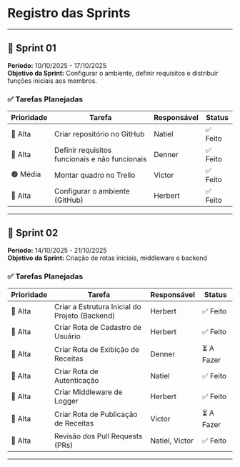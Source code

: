 # Registro das Sprints
---

## 🏁 Sprint 01

**Período:** 10/10/2025 - 17/10/2025  
**Objetivo da Sprint:** Configurar o ambiente, definir requisitos e distribuir funções iniciais aos membros.

### ✅ Tarefas Planejadas

| Prioridade | Tarefa | Responsável | Status |
|------------|--------|-------------|--------|
| 🔴 Alta | Criar repositório no GitHub | Natiel | ✅ Feito |
| 🔴 Alta | Definir requisitos funcionais e não funcionais | Denner |  ✅ Feito |
| 🟠 Média | Montar quadro no Trello | Victor |  ✅ Feito |
| 🔴 Alta | Configurar o ambiente (GitHub) | Herbert | ✅ Feito |

---

## 🏁 Sprint 02

**Período:** 14/10/2025 - 21/10/2025  
**Objetivo da Sprint:** Criação de rotas iniciais, middleware e backend

### ✅ Tarefas Planejadas

| Prioridade | Tarefa                              | Responsável      | Status       |
|------------|-------------------------------------|------------------|--------------|
| 🔴 Alta    | Criar a Estrutura Inicial do Projeto (Backend) | Herbert          | ✅ Feito       |
| 🔴 Alta    | Criar Rota de Cadastro de Usuário   | Herbert          | ✅ Feito       |
| 🔴 Alta    | Criar Rota de Exibição de Receitas  | Denner           | ⏳ A Fazer     |
| 🔴 Alta    | Criar Rota de Autenticação          | Natiel           |  ✅ Feito          |
| 🔴 Alta    | Criar Middleware de Logger          | Herbert          | ✅ Feito       |
| 🔴 Alta    | Criar Rota de Publicação de Receitas| Victor           | ⏳ A Fazer     |
| 🔴 Alta    | Revisão dos Pull Requests (PRs)     | Natiel, Victor   | ✅ Feito       |

---

